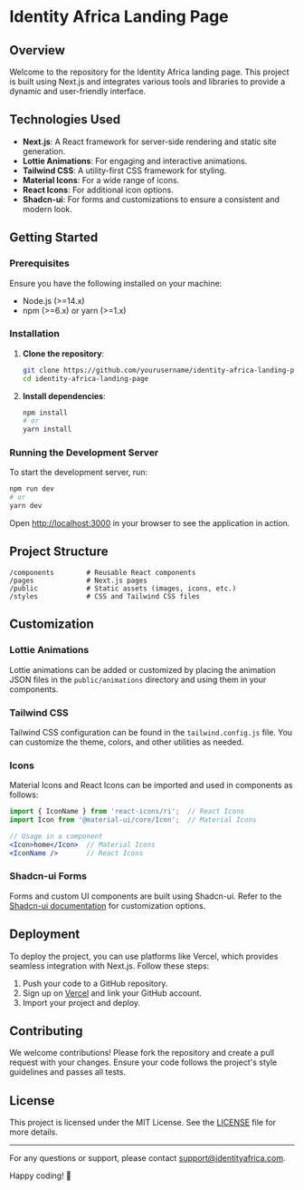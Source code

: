 # Identity Africa Landing Page

## Overview

Welcome to the repository for the Identity Africa landing page. This project is built using Next.js and integrates various tools and libraries to provide a dynamic and user-friendly interface.

## Technologies Used

- **Next.js**: A React framework for server-side rendering and static site generation.
- **Lottie Animations**: For engaging and interactive animations.
- **Tailwind CSS**: A utility-first CSS framework for styling.
- **Material Icons**: For a wide range of icons.
- **React Icons**: For additional icon options.
- **Shadcn-ui**: For forms and customizations to ensure a consistent and modern look.

## Getting Started

### Prerequisites

Ensure you have the following installed on your machine:

- Node.js (>=14.x)
- npm (>=6.x) or yarn (>=1.x)

### Installation

1. **Clone the repository**:
   ```bash
   git clone https://github.com/yourusername/identity-africa-landing-page.git
   cd identity-africa-landing-page
   ```

2. **Install dependencies**:
   ```bash
   npm install
   # or
   yarn install
   ```

### Running the Development Server

To start the development server, run:

```bash
npm run dev
# or
yarn dev
```

Open [http://localhost:3000](http://localhost:3000) in your browser to see the application in action.

## Project Structure

```
/components        # Reusable React components
/pages             # Next.js pages
/public            # Static assets (images, icons, etc.)
/styles            # CSS and Tailwind CSS files
```

## Customization

### Lottie Animations

Lottie animations can be added or customized by placing the animation JSON files in the `public/animations` directory and using them in your components.

### Tailwind CSS

Tailwind CSS configuration can be found in the `tailwind.config.js` file. You can customize the theme, colors, and other utilities as needed.

### Icons

Material Icons and React Icons can be imported and used in components as follows:

```jsx
import { IconName } from 'react-icons/ri';  // React Icons
import Icon from '@material-ui/core/Icon';  // Material Icons

// Usage in a component
<Icon>home</Icon>  // Material Icons
<IconName />       // React Icons
```

### Shadcn-ui Forms

Forms and custom UI components are built using Shadcn-ui. Refer to the [Shadcn-ui documentation](https://shadcn-ui.com/docs) for customization options.

## Deployment

To deploy the project, you can use platforms like Vercel, which provides seamless integration with Next.js. Follow these steps:

1. Push your code to a GitHub repository.
2. Sign up on [Vercel](https://vercel.com) and link your GitHub account.
3. Import your project and deploy.

## Contributing

We welcome contributions! Please fork the repository and create a pull request with your changes. Ensure your code follows the project's style guidelines and passes all tests.

## License

This project is licensed under the MIT License. See the [LICENSE](LICENSE) file for more details.

---

For any questions or support, please contact [support@identityafrica.com](mailto:support@identityafrica.com).

Happy coding! 🚀